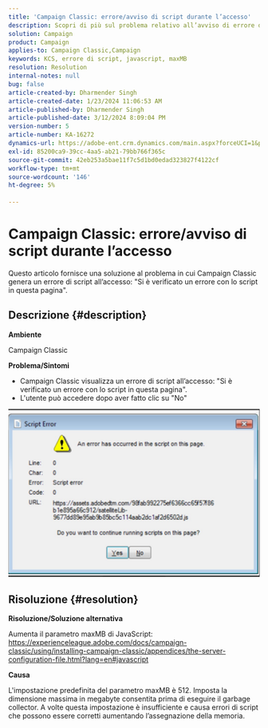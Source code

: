 ```yaml
---
title: 'Campaign Classic: errore/avviso di script durante l’accesso'
description: Scopri di più sul problema relativo all’avviso di errore dello script pop di Campaign Classic durante la registrazione. Aumenta il parametro maxMB di JavaScript.
solution: Campaign
product: Campaign
applies-to: Campaign Classic,Campaign
keywords: KCS, errore di script, javascript, maxMB
resolution: Resolution
internal-notes: null
bug: false
article-created-by: Dharmender Singh
article-created-date: 1/23/2024 11:06:53 AM
article-published-by: Dharmender Singh
article-published-date: 3/12/2024 8:09:04 PM
version-number: 5
article-number: KA-16272
dynamics-url: https://adobe-ent.crm.dynamics.com/main.aspx?forceUCI=1&pagetype=entityrecord&etn=knowledgearticle&id=3eda4c7e-dfb9-ee11-a569-6045bd006149
exl-id: 85200ca9-39cc-4aa5-ab21-79bb766f365c
source-git-commit: 42eb253a5bae11f7c5d1bd0edad323827f4122cf
workflow-type: tm+mt
source-wordcount: '146'
ht-degree: 5%

---
```


# Campaign Classic: errore/avviso di script durante l’accesso


Questo articolo fornisce una soluzione al problema in cui Campaign Classic genera un errore di script all’accesso: &quot;Si è verificato un errore con lo script in questa pagina&quot;.

## Descrizione {#description}


<b>Ambiente</b>

Campaign Classic

<b>Problema/Sintomi</b>

- Campaign Classic visualizza un errore di script all’accesso: &quot;Si è verificato un errore con lo script in questa pagina&quot;.
- L&#39;utente può accedere dopo aver fatto clic su &quot;No&quot;


![](assets/___3fda4c7e-dfb9-ee11-a569-6045bd006149___.jpeg)


## Risoluzione {#resolution}


<b>Risoluzione/Soluzione alternativa</b>

Aumenta il parametro maxMB di JavaScript: https://experienceleague.adobe.com/docs/campaign-classic/using/installing-campaign-classic/appendices/the-server-configuration-file.html?lang=en#javascript

<b>Causa</b>

L&#39;impostazione predefinita del parametro maxMB è 512. Imposta la dimensione massima in megabyte consentita prima di eseguire il garbage collector. A volte questa impostazione è insufficiente e causa errori di script che possono essere corretti aumentando l’assegnazione della memoria.
